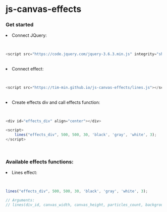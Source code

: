 # js-canvas-effects


<h3>Get started</h3>

<li>Connect JQuery:</li><br>

```javascript

<script src="https://code.jquery.com/jquery-3.6.3.min.js" integrity="sha256-pvPw+upLPUjgMXY0G+8O0xUf+/Im1MZjXxxgOcBQBXU=" crossorigin="anonymous"></script>

```

<br>

<li>Connect effect:</li><br>

```javascript

<script src="https://tim-min.github.io/js-canvas-effects/lines.js"></script>

```

<br>

<li>Create effects div and call effects function:</li><br>

```javascript

<div id="effects_div" align="center"></div>

<script>
    lines("effects_div", 500, 500, 30, 'black', 'gray', 'white', 3);
</script>

```

<br>

<h3>Available effects functions:</h3>

<li>Lines effect:</li><br>

```javascript

lines("effects_div", 500, 500, 30, 'black', 'gray', 'white', 3);

// Arguments:
// lines(div_id, canvas_width, canvas_height, particles_count, background_color='black', particles_color='gray', lines_color='white', particles_size=3);

```
